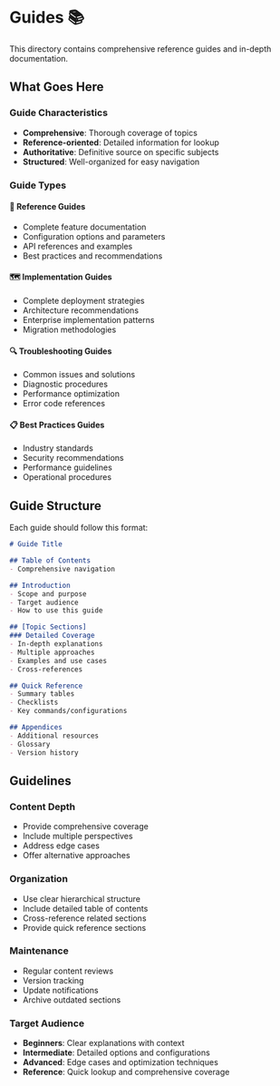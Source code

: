 # Guides 📚

This directory contains comprehensive reference guides and in-depth documentation.

## What Goes Here

### Guide Characteristics
- **Comprehensive**: Thorough coverage of topics
- **Reference-oriented**: Detailed information for lookup
- **Authoritative**: Definitive source on specific subjects
- **Structured**: Well-organized for easy navigation

### Guide Types

#### 📖 **Reference Guides**
- Complete feature documentation
- Configuration options and parameters
- API references and examples
- Best practices and recommendations

#### 🗺️ **Implementation Guides**
- Complete deployment strategies
- Architecture recommendations
- Enterprise implementation patterns
- Migration methodologies

#### 🔍 **Troubleshooting Guides**
- Common issues and solutions
- Diagnostic procedures
- Performance optimization
- Error code references

#### 📋 **Best Practices Guides**
- Industry standards
- Security recommendations
- Performance guidelines
- Operational procedures

## Guide Structure

Each guide should follow this format:

```markdown
# Guide Title

## Table of Contents
- Comprehensive navigation

## Introduction
- Scope and purpose
- Target audience
- How to use this guide

## [Topic Sections]
### Detailed Coverage
- In-depth explanations
- Multiple approaches
- Examples and use cases
- Cross-references

## Quick Reference
- Summary tables
- Checklists
- Key commands/configurations

## Appendices
- Additional resources
- Glossary
- Version history
```

## Guidelines

### Content Depth
- Provide comprehensive coverage
- Include multiple perspectives
- Address edge cases
- Offer alternative approaches

### Organization
- Use clear hierarchical structure
- Include detailed table of contents
- Cross-reference related sections
- Provide quick reference sections

### Maintenance
- Regular content reviews
- Version tracking
- Update notifications
- Archive outdated sections

### Target Audience
- **Beginners**: Clear explanations with context
- **Intermediate**: Detailed options and configurations
- **Advanced**: Edge cases and optimization techniques
- **Reference**: Quick lookup and comprehensive coverage

